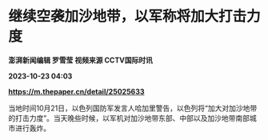 # 继续空袭加沙地带，以军称将加大打击力度
**澎湃新闻编辑 罗雪莹 视频来源 CCTV国际时讯**

**2023-10-23 04:03**

**https://m.thepaper.cn/detail/25025633**

当地时间10月21日，以色列国防军发言人哈加里警告，以色列将“加大对加沙地带的打击力度”。当天晚些时候，以军机对加沙地带东部、中部以及加沙地带南部城市进行轰炸。